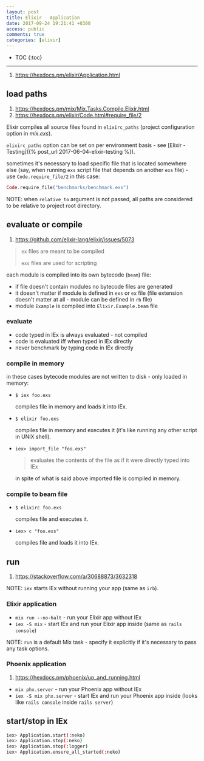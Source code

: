 ```yaml
---
layout: post
title: Elixir - Application
date: 2017-09-24 19:21:41 +0300
access: public
comments: true
categories: [elixir]
---
```


<!-- more -->

* TOC
{:toc}
<hr>

1. <https://hexdocs.pm/elixir/Application.html>

## load paths

1. <https://hexdocs.pm/mix/Mix.Tasks.Compile.Elixir.html>
2. <https://hexdocs.pm/elixir/Code.html#require_file/2>

Elixir compiles all source files found in `elixirc_paths`
(project configuration option in _mix.exs_).

`elixirc_paths` option can be set on per environment basis -
see [Elixir - Testing]({% post_url 2017-06-04-elixir-testing %}).

sometimes it's necessary to load specific file that is located
somewhere else (say, when running `exs` script file that depends
on another `exs` file) - use `Code.require_file/2` in this case:

```elixir
Code.require_file("benchmarks/benchmark.exs")
```

NOTE: when `relative_to` argument is not passed, all paths
      are considered to be relative to project root directory.

## evaluate or compile

1. <https://github.com/elixir-lang/elixir/issues/5073>

> `ex` files are meant to be compiled
>
> `exs` files are used for scripting

each module is compiled into its own bytecode (`beam`) file:

- if file doesn't contain modules no bytecode files are generated
- it doesn't matter if module is defined in `exs` or `ex` file
  (file extension doesn't matter at all - module can be defined in `rb` file)
- module `Example` is compiled into `Elixir.Example.beam` file

### evaluate

- code typed in IEx is always evaluated - not compiled
- code is evaluated iff when typed in IEx directly
- never benchmark by typing code in IEx directly

### compile in memory

in these cases bytecode modules are not written to disk - only loaded in memory:

- `$ iex foo.exs`

  compiles file in memory and loads it into IEx.

- `$ elixir foo.exs`

  compiles file in memory and executes it
  (it's like running any other script in UNIX shell).

- `iex> import_file "foo.exs"`

  > evaluates the contents of the file as if it were directly typed into IEx

  in spite of what is said above imported file is compiled in memory.

### compile to beam file

- `$ elixirc foo.exs`

  compiles file and executes it.

- `iex> c "foo.exs"`

  compiles file and loads it into IEx.

## run

1. <https://stackoverflow.com/a/30688873/3632318>

NOTE: `iex` starts IEx without running your app (same as `irb`).

### Elixir application

- `mix run --no-halt` - run your Elixir app without IEx
- `iex -S mix` - start IEx and run your Elixir app inside
  (same as `rails console`)

NOTE: `run` is a default Mix task - specify it explicitly
      if it's necessary to pass any task options.

### Phoenix application

1. <https://hexdocs.pm/phoenix/up_and_running.html>

- `mix phx.server` - run your Phoenix app without IEx
- `iex -S mix phx.server` - start IEx and run your Phoenix app inside
  (looks like `rails console` inside `rails server`)

## start/stop in IEx

```sh
iex> Application.start(:neko)
iex> Application.stop(:neko)
iex> Application.stop(:logger)
iex> Application.ensure_all_started(:neko)
```

